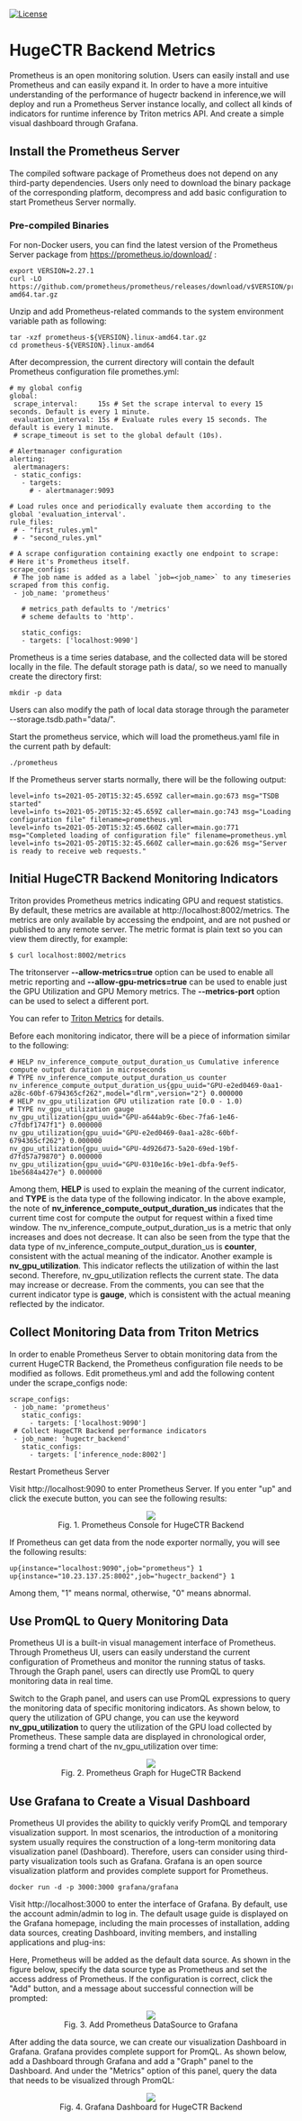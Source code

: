 <!--
# Copyright (c) 2020, NVIDIA CORPORATION. All rights reserved.
#
# Redistribution and use in source and binary forms, with or without
# modification, are permitted provided that the following conditions
# are met:
#  * Redistributions of source code must retain the above copyright
#    notice, this list of conditions and the following disclaimer.
#  * Redistributions in binary form must reproduce the above copyright
#    notice, this list of conditions and the following disclaimer in the
#    documentation and/or other materials provided with the distribution.
#  * Neither the name of NVIDIA CORPORATION nor the names of its
#    contributors may be used to endorse or promote products derived
#    from this software without specific prior written permission.
#
# THIS SOFTWARE IS PROVIDED BY THE COPYRIGHT HOLDERS ``AS IS'' AND ANY
# EXPRESS OR IMPLIED WARRANTIES, INCLUDING, BUT NOT LIMITED TO, THE
# IMPLIED WARRANTIES OF MERCHANTABILITY AND FITNESS FOR A PARTICULAR
# PURPOSE ARE DISCLAIMED.  IN NO EVENT SHALL THE COPYRIGHT OWNER OR
# CONTRIBUTORS BE LIABLE FOR ANY DIRECT, INDIRECT, INCIDENTAL, SPECIAL,
# EXEMPLARY, OR CONSEQUENTIAL DAMAGES (INCLUDING, BUT NOT LIMITED TO,
# PROCUREMENT OF SUBSTITUTE GOODS OR SERVICES; LOSS OF USE, DATA, OR
# PROFITS; OR BUSINESS INTERRUPTION) HOWEVER CAUSED AND ON ANY THEORY
# OF LIABILITY, WHETHER IN CONTRACT, STRICT LIABILITY, OR TORT
# (INCLUDING NEGLIGENCE OR OTHERWISE) ARISING IN ANY WAY OUT OF THE USE
# OF THIS SOFTWARE, EVEN IF ADVISED OF THE POSSIBILITY OF SUCH DAMAGE.
-->
 
[![License](https://img.shields.io/badge/License-BSD3-lightgrey.svg)](https://opensource.org/licenses/BSD-3-Clause)
 
HugeCTR Backend Metrics
==============================
 
Prometheus is an open monitoring solution. Users can easily install and use Prometheus and can easily expand it. In order to have a more intuitive understanding of the performance of hugectr backend in inference,we will deploy and run a Prometheus Server instance locally, and collect all kinds of indicators for runtime inference by Triton metrics API. And create a simple visual dashboard through Grafana.
  
## Install the Prometheus Server
 
The compiled software package of Prometheus does not depend on any third-party dependencies. Users only need to download the binary package of the corresponding platform, decompress and add basic configuration to start Prometheus Server normally.
 
### Pre-compiled Binaries
For non-Docker users, you can find the latest version of the Prometheus Server package from https://prometheus.io/download/ :
```
export VERSION=2.27.1
curl -LO  https://github.com/prometheus/prometheus/releases/download/v$VERSION/prometheus-$VERSION.linux-amd64.tar.gz
```
 
Unzip and add Prometheus-related commands to the system environment variable path as following:
```
tar -xzf prometheus-${VERSION}.linux-amd64.tar.gz
cd prometheus-${VERSION}.linux-amd64
```
 
After decompression, the current directory will contain the default Prometheus configuration file promethes.yml:
 
 ```json.
# my global config
global:
  scrape_interval:     15s # Set the scrape interval to every 15 seconds. Default is every 1 minute.
  evaluation_interval: 15s # Evaluate rules every 15 seconds. The default is every 1 minute.
  # scrape_timeout is set to the global default (10s).
 
# Alertmanager configuration
alerting:
  alertmanagers:
  - static_configs:
    - targets:
      # - alertmanager:9093
 
# Load rules once and periodically evaluate them according to the global 'evaluation_interval'.
rule_files:
  # - "first_rules.yml"
  # - "second_rules.yml"
 
# A scrape configuration containing exactly one endpoint to scrape:
# Here it's Prometheus itself.
scrape_configs:
  # The job name is added as a label `job=<job_name>` to any timeseries scraped from this config.
  - job_name: 'prometheus'
 
    # metrics_path defaults to '/metrics'
    # scheme defaults to 'http'.
 
    static_configs:
    - targets: ['localhost:9090']
```
 
Prometheus is a time series database, and the collected data will be stored locally in the file. The default storage path is data/, so we need to manually create the directory first:
 
```
mkdir -p data
```
Users can also modify the path of local data storage through the parameter --storage.tsdb.path="data/".
 
Start the prometheus service, which will load the prometheus.yaml file in the current path by default:
```
./prometheus
```
If the Prometheus server starts normally, there will be the following output:
```
level=info ts=2021-05-20T15:32:45.659Z caller=main.go:673 msg="TSDB started"
level=info ts=2021-05-20T15:32:45.659Z caller=main.go:743 msg="Loading configuration file" filename=prometheus.yml
level=info ts=2021-05-20T15:32:45.660Z caller=main.go:771 msg="Completed loading of configuration file" filename=prometheus.yml
level=info ts=2021-05-20T15:32:45.660Z caller=main.go:626 msg="Server is ready to receive web requests."
```
 
## Initial HugeCTR Backend Monitoring Indicators
 
Triton provides Prometheus metrics indicating GPU and request statistics. By default, these metrics are available at http://localhost:8002/metrics. The metrics are only available by accessing the endpoint, and are not pushed or published to any remote server. The metric format is plain text so you can view them directly, for example:
```
$ curl localhost:8002/metrics
```
The tritonserver **--allow-metrics=true** option can be used to enable all metric reporting and **--allow-gpu-metrics=true** can be used to enable just the GPU Utilization and GPU Memory metrics. The **--metrics-port** option can be used to select a different port.
 
You can refer to [Triton Metrics](https://github.com/triton-inference-server/server/blob/main/docs/metrics.md) for details.
 
Before each monitoring indicator, there will be a piece of information similar to the following:
 
```
# HELP nv_inference_compute_output_duration_us Cumulative inference compute output duration in microseconds
# TYPE nv_inference_compute_output_duration_us counter
nv_inference_compute_output_duration_us{gpu_uuid="GPU-e2ed0469-0aa1-a28c-60bf-6794365cf262",model="dlrm",version="2"} 0.000000
# HELP nv_gpu_utilization GPU utilization rate [0.0 - 1.0)
# TYPE nv_gpu_utilization gauge
nv_gpu_utilization{gpu_uuid="GPU-a644ab9c-6bec-7fa6-1e46-c7fdbf1747f1"} 0.000000
nv_gpu_utilization{gpu_uuid="GPU-e2ed0469-0aa1-a28c-60bf-6794365cf262"} 0.000000
nv_gpu_utilization{gpu_uuid="GPU-4d926d73-5a20-69ed-19bf-d7fd57a79870"} 0.000000
nv_gpu_utilization{gpu_uuid="GPU-0310e16c-b9e1-dbfa-9ef5-1be5684a427e"} 0.000000
```  
Among them, **HELP** is used to explain the meaning of the current indicator, and **TYPE** is the data type of the following indicator. In the above example, the note of **nv_inference_compute_output_duration_us** indicates that the current time cost for compute the output for request within a fixed time window. The nv_inference_compute_output_duration_us is a metric that only increases and does not decrease. It can also be seen from the type that the data type of nv_inference_compute_output_duration_us is **counter**, consistent with the actual meaning of the indicator. Another example is **nv_gpu_utilization**. This indicator reflects the utilization of within the last second. Therefore, nv_gpu_utilization reflects the current state. The data may increase or decrease. From the comments, you can see that the current indicator type is **gauge**, which is consistent with the actual meaning reflected by the indicator.
 
 
## Collect Monitoring Data from Triton Metrics
In order to enable Prometheus Server to obtain monitoring data from the current HugeCTR Backend, the Prometheus configuration file needs to be modified as follows. Edit prometheus.yml and add the following content under the scrape_configs node:
 ```
 scrape_configs:
  - job_name: 'prometheus'
    static_configs:
      - targets: ['localhost:9090']
  # Collect HugeCTR Backend performance indicators
  - job_name: 'hugectr_backend'
    static_configs:
      - targets: ['inference_node:8002']
```
 
Restart Prometheus Server
 
Visit http://localhost:9090 to enter Prometheus Server. If you enter "up" and click the execute button, you can see the following results:
 
<div align=center><img src ="user_guide_src/Prometheus Console.png"/></div>
<div align=center>Fig. 1. Prometheus Console for HugeCTR Backend</div>  

 
If Prometheus can get data from the node exporter normally, you will see the following results:
```
up{instance="localhost:9090",job="prometheus"} 1
up{instance="10.23.137.25:8002",job="hugectr_backend"} 1
```
Among them, "1" means normal, otherwise, "0" means abnormal.
 
## Use PromQL to Query Monitoring Data
Prometheus UI is a built-in visual management interface of Prometheus. Through Prometheus UI, users can easily understand the current configuration of Prometheus and monitor the running status of tasks. Through the Graph panel, users can directly use PromQL to query monitoring data in real time.  
 
Switch to the Graph panel, and users can use PromQL expressions to query the monitoring data of specific monitoring indicators. As shown below, to query the utilization of GPU change, you can use the keyword **nv_gpu_utilization** to query the utilization of the GPU load collected by Prometheus. These sample data are displayed in chronological order, forming a trend chart of the nv_gpu_utilization over time:
 
<div align=center><img src ="user_guide_src/Prometheus Graph.png"/></div>
<div align=center>Fig. 2. Prometheus Graph for HugeCTR Backend</div>
 
## Use Grafana to Create a Visual Dashboard
Prometheus UI provides the ability to quickly verify PromQL and temporary visualization support. In most scenarios, the introduction of a monitoring system usually requires the construction of a long-term monitoring data visualization panel (Dashboard). Therefore, users can consider using third-party visualization tools such as Grafana. Grafana is an open source visualization platform and provides complete support for Prometheus.  
```
docker run -d -p 3000:3000 grafana/grafana
```
Visit http://localhost:3000 to enter the interface of Grafana. By default, use the account admin/admin to log in. The default usage guide is displayed on the Grafana homepage, including the main processes of installation, adding data sources, creating Dashboard, inviting members, and installing applications and plug-ins:
 
Here, Prometheus will be added as the default data source. As shown in the figure below, specify the data source type as Prometheus and set the access address of Prometheus. If the configuration is correct, click the "Add" button, and a message about successful connection will be prompted:
 
<div align=center><img src ="user_guide_src/Grafana_Datasource.png"/></div>
<div align=center>Fig. 3. Add Prometheus DataSource to Grafana</div>
 
 
After adding the data source, we can create our visualization Dashboard in Grafana. Grafana provides complete support for PromQL. As shown below, add a Dashboard through Grafana and add a "Graph" panel to the Dashboard. And under the "Metrics" option of this panel, query the data that needs to be visualized through PromQL:
 
<div align=center><img src ="user_guide_src/Grafana_Dashboard.png"/></div>
<div align=center>Fig. 4. Grafana Dashboard for HugeCTR Backend</div>
